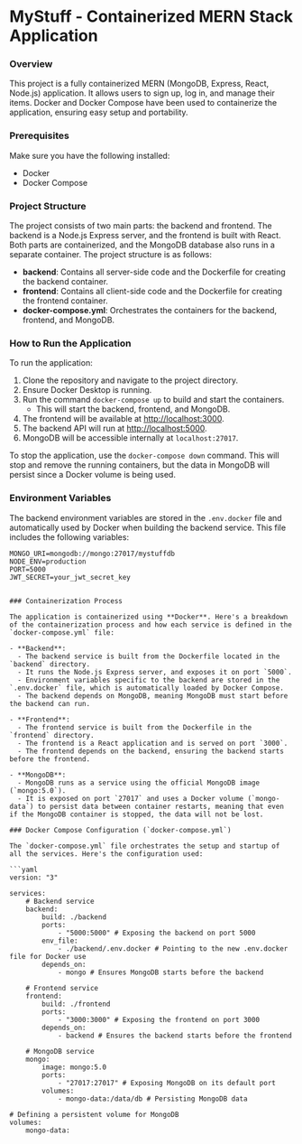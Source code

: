 # MyStuff - Containerized MERN Stack Application

### Overview

This project is a fully containerized MERN (MongoDB, Express, React, Node.js) application. It allows users to sign up, log in, and manage their items. Docker and Docker Compose have been used to containerize the application, ensuring easy setup and portability.

### Prerequisites

Make sure you have the following installed:

- Docker
- Docker Compose

### Project Structure

The project consists of two main parts: the backend and frontend. The backend is a Node.js Express server, and the frontend is built with React. Both parts are containerized, and the MongoDB database also runs in a separate container. The project structure is as follows:

- **backend**: Contains all server-side code and the Dockerfile for creating the backend container.
- **frontend**: Contains all client-side code and the Dockerfile for creating the frontend container.
- **docker-compose.yml**: Orchestrates the containers for the backend, frontend, and MongoDB.

### How to Run the Application

To run the application:

1. Clone the repository and navigate to the project directory.
2. Ensure Docker Desktop is running.
3. Run the command `docker-compose up` to build and start the containers.
   - This will start the backend, frontend, and MongoDB.
4. The frontend will be available at [http://localhost:3000](http://localhost:3000).
5. The backend API will run at [http://localhost:5000](http://localhost:5000).
6. MongoDB will be accessible internally at `localhost:27017`.

To stop the application, use the `docker-compose down` command. This will stop and remove the running containers, but the data in MongoDB will persist since a Docker volume is being used.

### Environment Variables

The backend environment variables are stored in the `.env.docker` file and automatically used by Docker when building the backend service. This file includes the following variables:

```env
MONGO_URI=mongodb://mongo:27017/mystuffdb
NODE_ENV=production
PORT=5000
JWT_SECRET=your_jwt_secret_key


### Containerization Process

The application is containerized using **Docker**. Here's a breakdown of the containerization process and how each service is defined in the `docker-compose.yml` file:

- **Backend**:
  - The backend service is built from the Dockerfile located in the `backend` directory.
  - It runs the Node.js Express server, and exposes it on port `5000`.
  - Environment variables specific to the backend are stored in the `.env.docker` file, which is automatically loaded by Docker Compose.
  - The backend depends on MongoDB, meaning MongoDB must start before the backend can run.

- **Frontend**:
  - The frontend service is built from the Dockerfile in the `frontend` directory.
  - The frontend is a React application and is served on port `3000`.
  - The frontend depends on the backend, ensuring the backend starts before the frontend.

- **MongoDB**:
  - MongoDB runs as a service using the official MongoDB image (`mongo:5.0`).
  - It is exposed on port `27017` and uses a Docker volume (`mongo-data`) to persist data between container restarts, meaning that even if the MongoDB container is stopped, the data will not be lost.

### Docker Compose Configuration (`docker-compose.yml`)

The `docker-compose.yml` file orchestrates the setup and startup of all the services. Here's the configuration used:

```yaml
version: "3"

services:
    # Backend service
    backend:
        build: ./backend
        ports:
            - "5000:5000" # Exposing the backend on port 5000
        env_file:
            - ./backend/.env.docker # Pointing to the new .env.docker file for Docker use
        depends_on:
            - mongo # Ensures MongoDB starts before the backend

    # Frontend service
    frontend:
        build: ./frontend
        ports:
            - "3000:3000" # Exposing the frontend on port 3000
        depends_on:
            - backend # Ensures the backend starts before the frontend

    # MongoDB service
    mongo:
        image: mongo:5.0
        ports:
            - "27017:27017" # Exposing MongoDB on its default port
        volumes:
            - mongo-data:/data/db # Persisting MongoDB data

# Defining a persistent volume for MongoDB
volumes:
    mongo-data:



